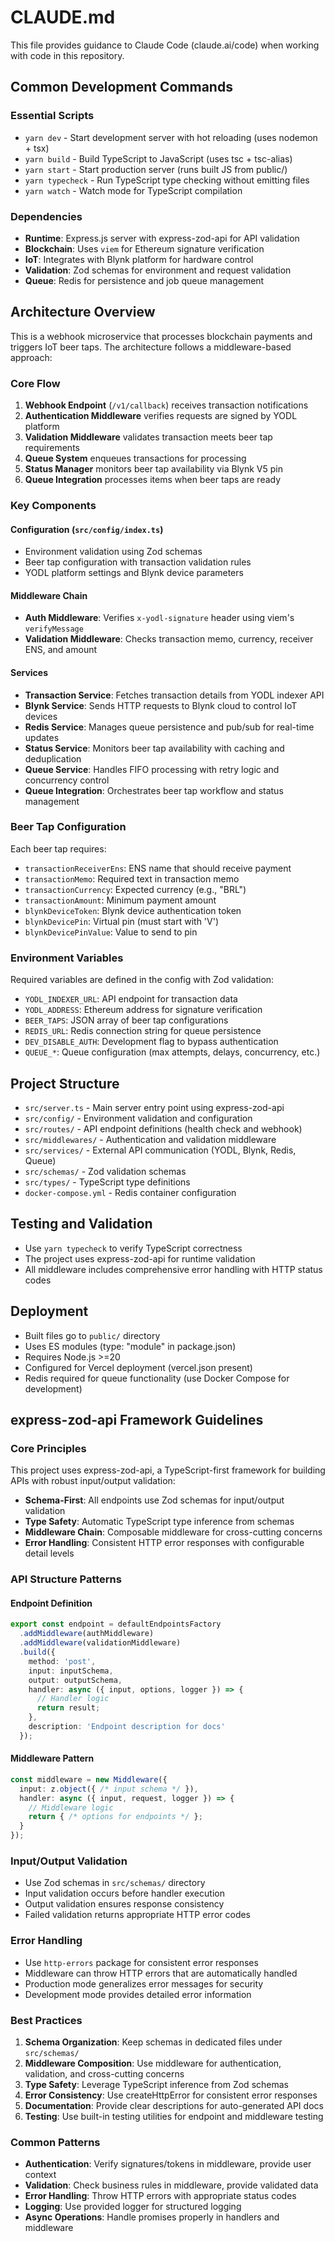 # CLAUDE.md

This file provides guidance to Claude Code (claude.ai/code) when working with code in this repository.

## Common Development Commands

### Essential Scripts
- `yarn dev` - Start development server with hot reloading (uses nodemon + tsx)
- `yarn build` - Build TypeScript to JavaScript (uses tsc + tsc-alias)
- `yarn start` - Start production server (runs built JS from public/)
- `yarn typecheck` - Run TypeScript type checking without emitting files
- `yarn watch` - Watch mode for TypeScript compilation

### Dependencies
- **Runtime**: Express.js server with express-zod-api for API validation
- **Blockchain**: Uses `viem` for Ethereum signature verification
- **IoT**: Integrates with Blynk platform for hardware control
- **Validation**: Zod schemas for environment and request validation
- **Queue**: Redis for persistence and job queue management

## Architecture Overview

This is a webhook microservice that processes blockchain payments and triggers IoT beer taps. The architecture follows a middleware-based approach:

### Core Flow
1. **Webhook Endpoint** (`/v1/callback`) receives transaction notifications
2. **Authentication Middleware** verifies requests are signed by YODL platform
3. **Validation Middleware** validates transaction meets beer tap requirements
4. **Queue System** enqueues transactions for processing
5. **Status Manager** monitors beer tap availability via Blynk V5 pin
6. **Queue Integration** processes items when beer taps are ready

### Key Components

#### Configuration (`src/config/index.ts`)
- Environment validation using Zod schemas
- Beer tap configuration with transaction validation rules
- YODL platform settings and Blynk device parameters

#### Middleware Chain
- **Auth Middleware**: Verifies `x-yodl-signature` header using viem's `verifyMessage`
- **Validation Middleware**: Checks transaction memo, currency, receiver ENS, and amount

#### Services
- **Transaction Service**: Fetches transaction details from YODL indexer API
- **Blynk Service**: Sends HTTP requests to Blynk cloud to control IoT devices
- **Redis Service**: Manages queue persistence and pub/sub for real-time updates
- **Status Service**: Monitors beer tap availability with caching and deduplication
- **Queue Service**: Handles FIFO processing with retry logic and concurrency control
- **Queue Integration**: Orchestrates beer tap workflow and status management

### Beer Tap Configuration
Each beer tap requires:
- `transactionReceiverEns`: ENS name that should receive payment
- `transactionMemo`: Required text in transaction memo
- `transactionCurrency`: Expected currency (e.g., "BRL")
- `transactionAmount`: Minimum payment amount
- `blynkDeviceToken`: Blynk device authentication token
- `blynkDevicePin`: Virtual pin (must start with 'V')
- `blynkDevicePinValue`: Value to send to pin

### Environment Variables
Required variables are defined in the config with Zod validation:
- `YODL_INDEXER_URL`: API endpoint for transaction data
- `YODL_ADDRESS`: Ethereum address for signature verification
- `BEER_TAPS`: JSON array of beer tap configurations
- `REDIS_URL`: Redis connection string for queue persistence
- `DEV_DISABLE_AUTH`: Development flag to bypass authentication
- `QUEUE_*`: Queue configuration (max attempts, delays, concurrency, etc.)

## Project Structure
- `src/server.ts` - Main server entry point using express-zod-api
- `src/config/` - Environment validation and configuration
- `src/routes/` - API endpoint definitions (health check and webhook)
- `src/middlewares/` - Authentication and validation middleware
- `src/services/` - External API communication (YODL, Blynk, Redis, Queue)
- `src/schemas/` - Zod validation schemas
- `src/types/` - TypeScript type definitions
- `docker-compose.yml` - Redis container configuration

## Testing and Validation
- Use `yarn typecheck` to verify TypeScript correctness
- The project uses express-zod-api for runtime validation
- All middleware includes comprehensive error handling with HTTP status codes

## Deployment
- Built files go to `public/` directory
- Uses ES modules (type: "module" in package.json)
- Requires Node.js >=20
- Configured for Vercel deployment (vercel.json present)
- Redis required for queue functionality (use Docker Compose for development)

## express-zod-api Framework Guidelines

### Core Principles
This project uses express-zod-api, a TypeScript-first framework for building APIs with robust input/output validation:

- **Schema-First**: All endpoints use Zod schemas for input/output validation
- **Type Safety**: Automatic TypeScript type inference from schemas
- **Middleware Chain**: Composable middleware for cross-cutting concerns
- **Error Handling**: Consistent HTTP error responses with configurable detail levels

### API Structure Patterns

#### Endpoint Definition
```typescript
export const endpoint = defaultEndpointsFactory
  .addMiddleware(authMiddleware)
  .addMiddleware(validationMiddleware)
  .build({
    method: 'post',
    input: inputSchema,
    output: outputSchema,
    handler: async ({ input, options, logger }) => {
      // Handler logic
      return result;
    },
    description: 'Endpoint description for docs'
  });
```

#### Middleware Pattern
```typescript
const middleware = new Middleware({
  input: z.object({ /* input schema */ }),
  handler: async ({ input, request, logger }) => {
    // Middleware logic
    return { /* options for endpoints */ };
  }
});
```

### Input/Output Validation
- Use Zod schemas in `src/schemas/` directory
- Input validation occurs before handler execution
- Output validation ensures response consistency
- Failed validation returns appropriate HTTP error codes

### Error Handling
- Use `http-errors` package for consistent error responses
- Middleware can throw HTTP errors that are automatically handled
- Production mode generalizes error messages for security
- Development mode provides detailed error information

### Best Practices
1. **Schema Organization**: Keep schemas in dedicated files under `src/schemas/`
2. **Middleware Composition**: Use middleware for authentication, validation, and cross-cutting concerns
3. **Type Safety**: Leverage TypeScript inference from Zod schemas
4. **Error Consistency**: Use createHttpError for consistent error responses
5. **Documentation**: Provide clear descriptions for auto-generated API docs
6. **Testing**: Use built-in testing utilities for endpoint and middleware testing

### Common Patterns
- **Authentication**: Verify signatures/tokens in middleware, provide user context
- **Validation**: Check business rules in middleware, provide validated data
- **Error Handling**: Throw HTTP errors with appropriate status codes
- **Logging**: Use provided logger for structured logging
- **Async Operations**: Handle promises properly in handlers and middleware